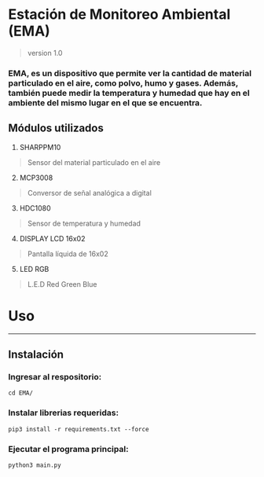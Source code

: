 # Estación de Monitoreo Ambiental (EMA)
> version 1.0

### EMA, es un dispositivo que permite ver la cantidad de material particulado en el aire, como polvo, humo y gases. Además, también puede medir la temperatura y humedad que hay en el ambiente del mismo lugar en el que se encuentra.

## Módulos utilizados
1. SHARPPM10 
> Sensor del material particulado en el aire

2. MCP3008
> Conversor de señal analógica a digital

3. HDC1080
> Sensor de temperatura y humedad

4. DISPLAY LCD 16x02
> Pantalla líquida de 16x02

5. LED RGB
> L.E.D Red Green Blue

# Uso
---
## Instalación
### Ingresar al respositorio:
`cd EMA/`

### Instalar librerias requeridas:
`pip3 install -r requirements.txt --force`

### Ejecutar el programa principal:
`python3 main.py`


